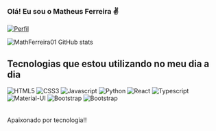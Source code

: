 ### Olá! Eu sou o Matheus Ferreira ✌️

[![Perfil](https://img.shields.io/badge/LinkedIn-0077B5?style=for-the-badge&logo=linkedin&logoColor=white)](https://www.linkedin.com/in/matheus-ferreira-santos-/)


![MathFerreira01 GitHub stats](https://github-readme-stats.vercel.app/api?username=MathFerreira01&show_icons=true&theme=radical)

## Tecnologias que estou utilizando no meu dia a dia

<div>
    <img aligne="center" alt="HTML5" src="https://img.shields.io/badge/HTML-239120?style=for-the-badge&logo=html5&logoColor=white"/>
    <img aligne="center" alt="CSS3" src="https://img.shields.io/badge/CSS-239120?&style=for-the-badge&logo=css3&logoColor=white"/>
    <img aligne="center" alt="Javascript" src="https://img.shields.io/badge/JavaScript-323330?style=for-the-badge&logo=javascript&logoColor=F7DF1E"/>
    <img aligne="center" alt="Python" src="https://img.shields.io/badge/Python-3776AB?style=for-the-badge&logo=python&logoColor=white"/>
    <img aligne="center" alt="React" src="https://img.shields.io/badge/React-20232A?style=for-the-badge&logo=react&logoColor=61DAFB"/>
    <img aligne="center" alt="Typescript" src="https://img.shields.io/badge/TypeScript-007ACC?style=for-the-badge&logo=typescript&logoColor=white"/>
    <img aligne="center" alt="Material-UI" src="https://img.shields.io/badge/Material--UI-0081CB?style=for-the-badge&logo=material-ui&logoColor=white"/>
    <img aligne="center" alt="Bootstrap" src="https://img.shields.io/badge/Bootstrap-563D7C?style=for-the-badge&logo=bootstrap&logoColor=white"/>
    <img aligne="center" alt="Bootstrap" src="https://img.shields.io/badge/Sass-CC6699?style=for-the-badge&logo=sass&logoColor=white"/>
    </div>
<br></br>
Apaixonado por tecnologia!!
